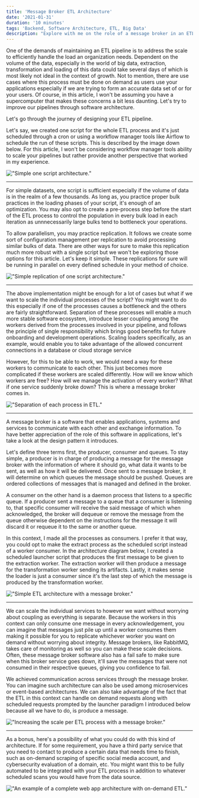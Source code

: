 ```yaml
---
title: 'Message Broker ETL Architecture'
date: '2021-01-31'
duration: '10 minutes'
tags: 'Backend, Software Architecture, ETL, Big Data'
description: "Explore with me on the role of a message broker in an ETL pipeline. Let's learn how we could scale our data workers in this paradigm!"
---
```


One of the demands of maintaining an ETL pipeline is to address the scale to efficiently handle the load an organization needs. Dependent on the volume of the data, especially in the world of big data, extraction, transformation and loading of this data could take several days of which is most likely not ideal in the context of growth. Not to mention, there are use cases where this process must be done on demand as users use your applications especially if we are trying to form an accurate data set of or for your users. Of course, in this article, I won't be assuming you have a supercomputer that makes these concerns a bit less daunting. Let's try to improve our pipelines through software architecture.

Let's go through the journey of designing your ETL pipeline.

Let's say, we created one script for the whole ETL process and it's just scheduled through a cron or using a workflow manager tools like Airflow to schedule the run of these scripts. This is described by the image down below. For this article, I won't be considering workflow manager tools ability to scale your pipelines but rather provide another perspective that worked in my experience.

!["Simple one script architecture."](/message-broker-in-etl-pipeline/1.svg)

---

For simple datasets, one script is sufficient especially if the volume of data is in the realm of a few thousands. As long as, you practice proper bulk practices in the loading phases of your script, it's enough of an optimization. You may also opt to create a pre-process step before the start of the ETL process to control the population in every bulk load in each iteration as unnnecessarily large bulks tend to bottleneck your operations.

To allow parallelism, you may practice replication. It follows we create some sort of configuration management per replication to avoid processing similar bulks of data. There are other ways for sure to make this replication much more robust with a single script but we won't be exploring those options for this article. Let's keep it simple. These replications for sure will be running in parallel on every defined schedule in your method of choice.

!["Simple replication of one script architecture."](/message-broker-in-etl-pipeline/2.svg)

---

The above implementation might be enough for a lot of cases but what if we want to scale the individual processes of the script? You might want to do this especially if one of the processes causes a bottleneck and the others are fairly straightforward. Separation of these processes will enable a much more stable software ecosystem, introduce lesser coupling among the workers derived from the processes involved in your pipeline, and follows the principle of single responsibility which brings good benefits for future onboarding and development operations. Scaling loaders specifically, as an example, would enable you to take advantage of the allowed concurrent connections in a database or cloud storage service

However, for this to be able to work, we would need a way for these workers to communicate to each other. This just becomes more complicated if these workers are scaled differently. How will we know which workers are free? How will we manage the activation of every worker? What if one service suddenly broke down? This is where a message broker comes in.

!["Separation of each process in ETL."](/message-broker-in-etl-pipeline/3.svg)

---

A message broker is a software that enables applications, systems and services to communicate with each other and exchange information. To have better appreciation of the role of this software in applications, let's take a look at the design pattern it introduces.

Let's define three terms first, the producer, consumer and queues. To stay simple, a producer is in charge of producing a message for the message broker with the information of where it should go, what data it wants to be sent, as well as how it will be delivered. Once sent to a message broker, it will determine on which queues the message should be pushed. Queues are ordered collections of messages that is managed and defined in the broker.

A consumer on the other hand is a daemon process that listens to a specific queue. If a producer sent a message to a queue that a consumer is listening to, that specific consumer will receive the said message of which when acknowledged, the broker will dequeue or remove the message from the queue otherwise dependent on the instructions for the message it will discard it or requeue it to the same or another queue.

In this context, I made all the processes as consumers. I prefer it that way, you could opt to make the extract process as the scheduled script instead of a worker consumer. In the architecture diagram below, I created a scheduled launcher script that produces the first message to be given to the extraction worker. The extraction worker will then produce a message for the transformation worker sending its artifacts. Lastly, it makes sense the loader is just a consumer since it's the last step of which the message is produced by the transformation worker.

!["Simple ETL architecture with a message broker."](/message-broker-in-etl-pipeline/4.svg)

---

We can scale the individual services to however we want without worrying about coupling as everything is separate. Because the workers in this context can only consume one message in every acknowledgement, you can imagine that messages just pile up until a worker consumes them making it possible for you to replicate whichever worker you want on demand without worrying about integrity. Message brokers, like RabbitMQ, takes care of monitoring as well so you can make these scale decisions. Often, these message broker software also has a fail safe to make sure when this broker service goes down, it'll save the messages that were not consumed in their respective queues, giving you confidence to fail.

We achieved communication across services through the message broker. You can imagine such architecture can also be used among microservices or event-based architectures. We can also take advantage of the fact that the ETL in this context can handle on demand requests along with scheduled requests prompted by the launcher paradigm I introduced below because all we have to do, is produce a message.

!["Increasing the scale per ETL process with a message broker."](/message-broker-in-etl-pipeline/5.svg)

---

As a bonus, here's a possibility of what you could do with this kind of architecture. If for some requirement, you have a third party service that you need to contact to produce a certain data that needs time to finish, such as on-demand scraping of specific social media account, and cybersecurity evaluation of a domain, etc. You might want this to be fully automated to be integrated with your ETL process in addition to whatever scheduled scans you would have from the data source.

!["An example of a complete web app architecture with on-demand ETL."](/message-broker-in-etl-pipeline/6.svg)
